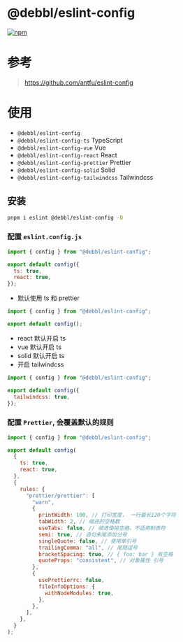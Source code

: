 # @debbl/eslint-config

[![npm](https://img.shields.io/npm/v/@debbl/eslint-config?color=444&label=)](https://npmjs.com/package/@debbl/eslint-config)

# 参考

> https://github.com/antfu/eslint-config

# 使用

- `@debbl/eslint-config`
- `@debbl/eslint-config-ts` TypeScript
- `@debbl/eslint-config-vue` Vue
- `@debbl/eslint-config-react` React
- `@debbl/eslint-config-prettier` Prettier
- `@debbl/eslint-config-solid` Solid
- `@debbl/eslint-config-tailwindcss` Tailwindcss

## 安装

```bash
pnpm i eslint @debbl/eslint-config -D
```

### 配置 `eslint.config.js`

```js
import { config } from "@debbl/eslint-config";

export default config({
  ts: true,
  react: true,
});
```

- 默认使用 ts 和 prettier

```js
import { config } from "@debbl/eslint-config";

export default config();
```

- react 默认开启 ts
- vue 默认开启 ts
- solid 默认开启 ts
- 开启 tailwindcss

```js
import { config } from "@debbl/eslint-config";

export default config({
  tailwindcss: true,
});
```

### 配置 `Prettier`, 会覆盖默认的规则

```js
import { config } from "@debbl/eslint-config";

export default config(
  {
    ts: true,
    react: true,
  },
  {
    rules: {
      "prettier/prettier": [
        "warn",
        {
          printWidth: 100, // 打印宽度， 一行最长120个字符
          tabWidth: 2, // 缩进的空格数
          useTabs: false, // 缩进使用空格，不适用制表符
          semi: true, // 语句末尾添加分号
          singleQuote: false, // 使用单引号
          trailingComma: "all", // 尾随逗号
          bracketSpacing: true, // { foo: bar } 有空格
          quoteProps: "consistent", // 对象属性 引号
        },
        {
          usePrettierrc: false,
          fileInfoOptions: {
            withNodeModules: true,
          },
        },
      ],
    },
  }
);
```
